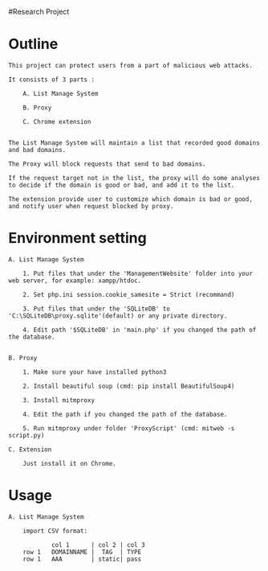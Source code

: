 #Research Project

# Outline

    This project can protect users from a part of malicious web attacks.
    
    It consists of 3 parts :

        A. List Manage System

        B. Proxy

        C. Chrome extension
        
        
    The List Manage System will maintain a list that recorded good domains and bad domains.

    The Proxy will block requests that send to bad domains.

    If the request target not in the list, the proxy will do some analyses to decide if the domain is good or bad, and add it to the list.

    The extension provide user to customize which domain is bad or good, and notify user when request blocked by proxy.

# Environment setting

    A. List Manage System

        1. Put files that under the 'ManagementWebsite' folder into your web server, for example: xampp/htdoc.

        2. Set php.ini session.cookie_samesite = Strict (recommand)

        3. Put files that under the 'SQLiteDB' to 'C:\SQLiteDB\proxy.sqlite'(default) or any private directory.

        4. Edit path '$SQLiteDB' in 'main.php' if you changed the path of the database.


    B. Proxy

        1. Make sure your have installed python3

        2. Install beautiful soup (cmd: pip install BeautifulSoup4)

        3. Install mitmproxy

        4. Edit the path if you changed the path of the database.

        5. Run mitmproxy under folder 'ProxyScript' (cmd: mitweb -s script.py)

    C. Extension

        Just install it on Chrome.

# Usage

    A. List Manage System

        import CSV format: 

                col 1      | col 2 | col 3
        row 1   DOMAINNAME |  TAG  | TYPE
        row 1   AAA        | static| pass
